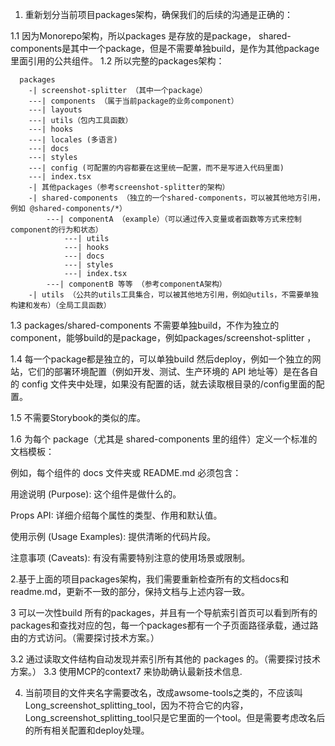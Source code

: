 

1. 重新划分当前项目packages架构，确保我们的后续的沟通是正确的： 

1.1 因为Monorepo架构，所以packages 是存放的是package， shared-components是其中一个package，但是不需要单独build，是作为其他package里面引用的公共组件。
1.2 所以完整的packages架构：

```
  packages
    -| screenshot-splitter （其中一个package）
    ---| components （属于当前package的业务component）
    ---| layouts 
    ---| utils（包内工具函数）
    ---| hooks
    ---| locales (多语言)
    ---| docs
    ---| styles
    ---| config (可配置的内容都要在这里统一配置，而不是写进入代码里面)
    ---| index.tsx
    -| 其他packages（参考screenshot-splitter的架构）
    -| shared-components （独立的一个shared-components，可以被其他地方引用，例如 @shared-components/*）
	    ---| componentA （example）（可以通过传入变量或者函数等方式来控制component的行为和状态）
		    ---| utils 
		    ---| hooks
		    ---| docs
		    ---| styles
		    ---| index.tsx   
		---| componentB 等等 （参考componentA架构）    
    -| utils （公共的utils工具集合，可以被其他地方引用，例如@utils，不需要单独构建和发布）（全局工具函数）
```
1.3 packages/shared-components 不需要单独build，不作为独立的component，能够build的是package，例如packages/screenshot-splitter ，

1.4 每一个package都是独立的，可以单独build 然后deploy，例如一个独立的网站，它们的部署环境配置（例如开发、测试、生产环境的 API 地址等）是在各自的 config 文件夹中处理，如果没有配置的话，就去读取根目录的/config里面的配置。

1.5 不需要Storybook的类似的库。



1.6 为每个 package（尤其是 shared-components 里的组件）定义一个标准的文档模板：

例如，每个组件的 docs 文件夹或 README.md 必须包含：

用途说明 (Purpose): 这个组件是做什么的。

Props API: 详细介绍每个属性的类型、作用和默认值。

使用示例 (Usage Examples): 提供清晰的代码片段。

注意事项 (Caveats): 有没有需要特别注意的使用场景或限制。

2.基于上面的项目packages架构，我们需要重新检查所有的文档docs和readme.md，更新不一致的部分，保持文档与上述内容一致。


3 可以一次性build 所有的packages，并且有一个导航索引首页可以看到所有的packages和查找对应的包，每一个packages都有一个子页面路径承载，通过路由的方式访问。（需要探讨技术方案。）

3.2 通过读取文件结构自动发现并索引所有其他的 packages 的。（需要探讨技术方案。）
3.3 使用MCP的context7 来协助确认最新技术信息.

4. 当前项目的文件夹名字需要改名，改成awsome-tools之类的，不应该叫Long_screenshot_splitting_tool，因为不符合它的内容，Long_screenshot_splitting_tool只是它里面的一个tool。但是需要考虑改名后的所有相关配置和deploy处理。